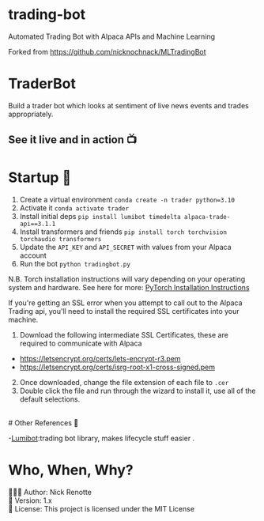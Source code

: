 # trading-bot
Automated Trading Bot with Alpaca APIs and Machine Learning

Forked from https://github.com/nicknochnack/MLTradingBot
# TraderBot
Build a trader bot which looks at sentiment of live news events and trades appropriately. 

## See it live and in action 📺

# Startup 🚀
1. Create a virtual environment `conda create -n trader python=3.10` 
2. Activate it `conda activate trader`
3. Install initial deps `pip install lumibot timedelta alpaca-trade-api==3.1.1`
4. Install transformers and friends `pip install torch torchvision torchaudio transformers` 
5. Update the `API_KEY` and `API_SECRET` with values from your Alpaca account 
6. Run the bot `python tradingbot.py`

<p>N.B. Torch installation instructions will vary depending on your operating system and hardware. See here for more: 
<a href="pytorch.org/">PyTorch Installation Instructions</a></p>

If you're getting an SSL error when you attempt to call out to the Alpaca Trading api, you'll need to install the required SSL certificates into your machine.
1. Download the following intermediate SSL Certificates, these are required to communicate with Alpaca
* https://letsencrypt.org/certs/lets-encrypt-r3.pem 
* https://letsencrypt.org/certs/isrg-root-x1-cross-signed.pem 
2. Once downloaded, change the file extension of each file to `.cer` 
3. Double click the file and run through the wizard to install it, use all of the default selections. 

</br>
# Other References 🔗

<p>-<a href="github.com/Lumiwealth/lumibot)">Lumibot</a>:trading bot library, makes lifecycle stuff easier .</p>

# Who, When, Why?

👨🏾‍💻 Author: Nick Renotte <br />
📅 Version: 1.x<br />
📜 License: This project is licensed under the MIT License </br>
